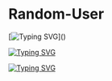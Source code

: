 # Random-User
[![Typing SVG](https://readme-typing-svg.herokuapp.com?color=FF0000&lines=Hi,+my+name+is+Elkhan.)]()

[![Typing SVG](https://readme-typing-svg.herokuapp.com?color=5BCDEC&lines=Эта+сборка+для+друзей)]()

[![Typing SVG](https://readme-typing-svg.herokuapp.com?color=5BCDEC&lines=Со+сбросами+SCSS)]()
